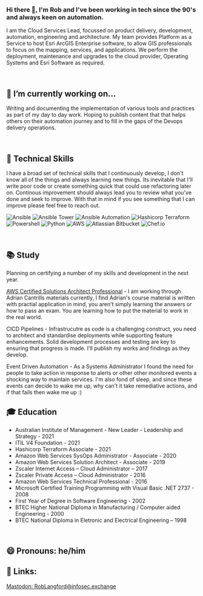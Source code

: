 ### Hi there 👋, I'm Rob and I've been working in tech since the 90's and always keen on automation. 
I am the Cloud Services Lead, focussed on product delivery, development, automation, engineering and architecture. My team provides Platform as a Service to host Esri ArcGIS Enterprise software, to allow GIS professionals to focus on the mapping, services, and applications. We perform the deployment, maintenance and upgrades to the cloud provider, Operating Systems and Esri Software as required.

<br>

## 🔭 I’m currently working on...
Writing and documenting the implementation of various tools and practices as part of my day to day work. Hoping to publish content that that helps others on their automation journey and to fill in the gaps of the Devops delivery operations. 

<br>

## 🌱 Technical Skills
I have a broad set of technical skills that I continuously develop, I don't know all of the things and always learning new things. Its inevitable that I'll write poor code or create something quick that could use refactoring later on. Continous improvement should always lead you to review what you've done and seek to improve. With that in mind if you see something that I can improve please feel free to reach out.
<br>

 ![Ansible](https://img.shields.io/badge/ansible-ee0000?style=for-the-badge&logo=ansible&logoColor=black)
 ![Ansible Tower](https://img.shields.io/badge/ansible_tower-ee0000?style=for-the-badge&logo=ansible&logoColor=black)
 ![Ansible Automation](https://img.shields.io/badge/ansible_automation-ee0000?style=for-the-badge&logo=ansible&logoColor=black)
 ![Hashicorp Terraform](https://img.shields.io/badge/terraform-7b42bc?style=for-the-badge&logo=terraform&logoColor=black)
 ![Powershell](https://img.shields.io/badge/powershell-5391fe?style=for-the-badge&logo=powershell&logoColor=black)
 ![Python](https://img.shields.io/badge/python-3776ab?style=for-the-badge&logo=python&logoColor=yellow)
 ![AWS](https://img.shields.io/badge/aws-ff9900?style=for-the-badge&logo=amazonaws&logoColor=white)
 ![Atlassian Bitbucket](https://img.shields.io/badge/bitbucket-0052cc?style=for-the-badge&logo=bitbucket&logoColor=white)
 ![Chef.io](https://img.shields.io/badge/chef.io-ffffff?style=for-the-badge&logo=chef&logoColor=f09820)

<br>

## :books: Study

Planning on certifying a number of my skills and development in the next year.

[AWS Certified Solutions Architect Professional](https://learn.cantrill.io/p/aws-certified-solutions-architect-professional) - I am working through Adrian Cantrills materials currently, I find Adrian's course material is written with practial application in mind, you aren't simply learning the answers or how to pass an exam. You are learning how to put the material to work in the real world.

CICD Pipelines - Infrastrucutre as code is a challenging construct, you need to architect and standardise deployments while supporting feature enhancements. Solid development processes and testing are key to ensuring that progress is made. I'll publish my works and findings as they develop.

Event Driven Automation - As a Systems Administrator I found the need for people to take action in response to alerts or other other monitored events a shocking way to maintain services. I'm also fond of sleep, and since these events can decide to wake me up, why can't it take remediative actions, and if that fails then wake me up :) 

## :mortar_board: Education
- Australian Institute of Management - New Leader - Leadership and Strategy - 2021
- ITIL V4 Foundation - 2021
- Hashicorp Terraform Associate - 2021
- Amazon Web Services SysOps Administrator - Associate - 2020
- Amazon Web Services Solution Architect - Associate - 2019
- Zscaler Internet Access – Cloud Administrator – 2017
- Zscaler Private Access – Cloud Administrator - 2016
- Amazon Web Services Technical Professional - 2016
- Microsoft Certified Training Programming with Visual Basic .NET 2737 - 2008
- First Year of Degree in Software Engineering - 2002
- BTEC Higher National Diploma in Manufacturing / Computer aided Engineering - 2000
- BTEC National Diploma in Eletronic and Electrical Engineering  – 1998

<br>


## 😄 Pronouns: he/him

## :link: Links:
<html>
<a rel="me" href="https://infosec.exchange/@RobLangford">Mastodon: RobLangford@infosec.exchange</a>
</html>
<!--
**roblangford/roblangford** is a ✨ _special_ ✨ repository because its `README.md` (this file) appears on your GitHub profile.

Here are some ideas to get you started:

- 🔭 I’m currently working on ...
- 🌱 I’m currently learning ...
- 👯 I’m looking to collaborate on ...
- 🤔 I’m looking for help with ...
- 💬 Ask me about ...
- 📫 How to reach me: ...
- 😄 Pronouns: ...
- ⚡ Fun fact: ...

Emojii Cheat Sheet: https://www.webfx.com/tools/emoji-cheat-sheet/
Github Markdown : https://github.github.com/gfm/
Shields : https://img.shields.io

Simple icons : https://simpleicons.org/?q=ansible
Simple Icons Usage : https://github.com/simple-icons/simple-icons

Icons List: 
logo_slug : https://github.com/simple-icons/simple-icons/blob/develop/slugs.md
Python : https://img.shields.io/badge/python-3776ab?style=for-the-badge&logo=python&logoColor=yellow

Generates a coloured block containing text
URL - <https://img.shields.io/badge/{text}-<######>
Add a logo from Simple Icons:
?style=for-the-badge - https://shields.io/#styles
&logo=[logo_slug] - https://github.com/simple-icons/simple-icons/blob/develop/slugs.md
&logoColor=<######>

Python : #3776AB - banner colour
Ansible : #EE0000 - banner colour
Terraform : #7B42BC - banner colour
Powershell : #5391FE - banner colour
AWS : #232F3E - banner colour
Atlassian : #0052CC - banner colour
Chef : #F09820 - banner colour


Guidance profile: https://raw.githubusercontent.com/asiasharif/asiasharif/main/README.md


-->
